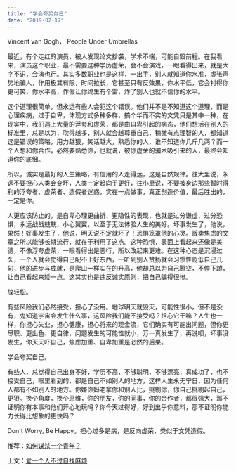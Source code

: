 ```yaml
---
title: "学会夸奖自己"
date: "2019-02-17"
---
```


Vincent van Gogh， People Under Umbrellas

最近，有个走红的演员，被人发现论文抄袭，学术不端，可能自毁前程。在我看来，演员这个职业，最不需要这种学历虚荣，会不会演戏，一眼看得出来，就是大字不识，会演也行。其实多数职业也是这样，一出手，别人就知道你水准，虚张声势地骗人，作用极其有限，时间拉长，它甚至只有反效果，你水平低，它会衬得你更可笑，你水平高，作假让你终生有个雷，炸了别人也就不信你的水平。

这个道理很简单，但永远有些人会犯这个错误。他们并不是不知道这个道理，而是心理疾病，过于自卑，体现方式多种多样，搞个华而不实的文凭只是其中一种，在现实中，我们遇上大量的浮夸和虚荣，都是由自卑引起的病态，他们想活在别人的标准里，总是以为，吹得越多，别人就会越尊重自己，稍微有点理智的人，都知道这是错误的策略，用力越狠，笑话越大，熟悉你的人，谁不知道你几斤几两？而一个人想和你合作，必然要熟悉你，也就说，被你虚荣的骗术吸引来的人，最终会知道你的底细。

所以，诚实是最好的人生策略，有信用的人走得远，这是自然规律。往大里说，永远不要担心人类会变坏，人类一定趋向于更好，往小里说，不要被身边那些暂时得利的浮夸者、虚荣者、造假者迷惑，实在一点做事，真正创造价值，最后胜出的，一定是你。

人更应该防止的，是自卑心理更曲折、更隐性的表现，也就是过分谦虚、过分恐惧，永远战战兢兢，小心翼翼，以至于无法体验人生的美好。坏事发生了，他说，果然！好事发生了，他说，明天说不定就坏了！恐惧笼罩他的心灵。贩卖焦虑的文章之所以能够长期流行，就在于利用了这点。这种恐惧，表面上看起来还像是美德，不像浮夸虚荣，一眼看得出是恶行，所以改起来更难。在这种心态是沉浸过久，一个人就会觉得自己配不上好东西，一听到别人赞扬就会习惯性贬低自己几句，他的进步与成就，是爬山一样实在的升高，他却总以为自己腾空，不停下蹲，让自己看起来矮一点。这其实也是违反诚实原则，把自己骗得很惨。

放轻松。

有些风险我们必然接受，担心了没用。地球明天就毁灭，可能性很小，但不是没有，鬼知道宇宙会发生什么事，这风险我们能不接受吗？担心它干嘛？人生也一样，你担心失业，担心健康，担心将来的现金流，它们确实有可能出问题，但你更尽职、更出色、更自律，问题发生的可能性就小，万一真发生了，再说呗，坏事没发生，你天天吓自己，焦虑加重、自卑加重是必然的后果。

学会夸奖自己。

有些人，总觉得自己出身不好，学历不高，不够聪明，不够漂亮，真成功了，也不接受自己，眼里看到的，都是自己不如别人的地方，这样人生永无宁日，因为任何人都有不如别人的地方。你嫌你妈老拿你和别人比，挑剔你，你自己挑剔起自己，更狠。换个角度，换个思维，你的朋友，你的同事，你的合作者，都很强大，那不证明你有本事和他们开心地玩吗？你今天过得好，好到出乎你意料，那不证明你能力长得比想象的更快吗？

Don't Worry, Be Happy。担心过多是病，是反向虚荣，类似于文凭造假。

推荐：[如何谋杀一个青年？](http://mp.weixin.qq.com/s?__biz=MjM5NDU0Mjk2MQ==&mid=2651625661&idx=1&sn=ff4ddf62c97b7516740aedff57813f71&chksm=bd7e1ca38a0995b53fce6795e8d5308957fa260fe7ba3b8f7d05544e3370ece35fe03c9333b0&scene=21#wechat_redirect)

上文：[爱一个人不过自找麻烦](http://mp.weixin.qq.com/s?__biz=MjM5NDU0Mjk2MQ==&mid=2651632575&idx=1&sn=3b6f075656b55430f518b1bed13ef40a&chksm=bd7e37a18a09beb7433a31e6bef1c93c4c2490ac1372921dce31c0c89dcb9ef5dd3ff8348f48&scene=21#wechat_redirect)
